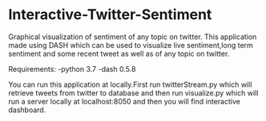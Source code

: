 # Interactive-Twitter-Sentiment
Graphical visualization of sentiment of any topic on twitter.
This application made using DASH which can be used to visualize live sentiment,long term sentiment and some recent tweet as well as of any topic on twitter.

Requirements:
  -python 3.7
  -dash 0.5.8
  
You can run this application at locally.First run twitterStream.py which will retrieve tweets from twitter to database and then run visualize.py which will run a server locally at localhost:8050 and then you will find interactive dashboard.

